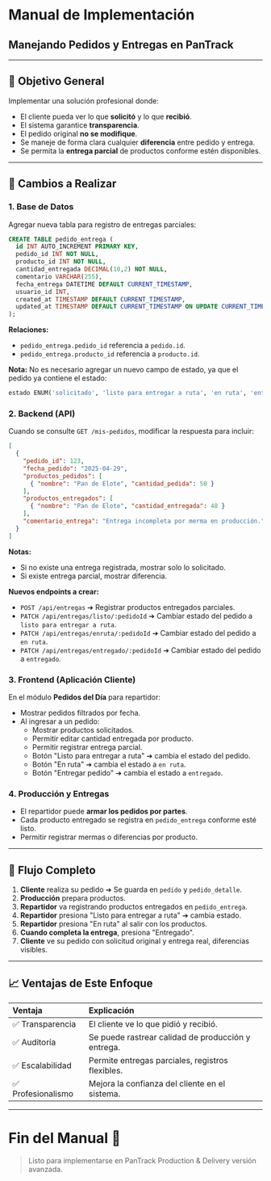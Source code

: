 # Manual de Implementación
## Manejando Pedidos y Entregas en PanTrack

---

## 🎯 Objetivo General

Implementar una solución profesional donde:
- El cliente pueda ver lo que **solicitó** y lo que **recibió**.
- El sistema garantice **transparencia**.
- El pedido original **no se modifique**.
- Se maneje de forma clara cualquier **diferencia** entre pedido y entrega.
- Se permita la **entrega parcial** de productos conforme estén disponibles.

---

## 📂 Cambios a Realizar

### 1. Base de Datos

Agregar nueva tabla para registro de entregas parciales:

```sql
CREATE TABLE pedido_entrega (
  id INT AUTO_INCREMENT PRIMARY KEY,
  pedido_id INT NOT NULL,
  producto_id INT NOT NULL,
  cantidad_entregada DECIMAL(10,2) NOT NULL,
  comentario VARCHAR(255),
  fecha_entrega DATETIME DEFAULT CURRENT_TIMESTAMP,
  usuario_id INT,
  created_at TIMESTAMP DEFAULT CURRENT_TIMESTAMP,
  updated_at TIMESTAMP DEFAULT CURRENT_TIMESTAMP ON UPDATE CURRENT_TIMESTAMP
);
```

**Relaciones:**
- `pedido_entrega.pedido_id` referencia a `pedido.id`.
- `pedido_entrega.producto_id` referencia a `producto.id`.

**Nota:** No es necesario agregar un nuevo campo de estado, ya que el pedido ya contiene el estado:

```sql
estado ENUM('solicitado', 'listo para entregar a ruta', 'en ruta', 'entregado') DEFAULT 'solicitado'
```

### 2. Backend (API)

Cuando se consulte `GET /mis-pedidos`, modificar la respuesta para incluir:

```json
[
  {
    "pedido_id": 123,
    "fecha_pedido": "2025-04-29",
    "productos_pedidos": [
      { "nombre": "Pan de Elote", "cantidad_pedida": 50 }
    ],
    "productos_entregados": [
      { "nombre": "Pan de Elote", "cantidad_entregada": 48 }
    ],
    "comentario_entrega": "Entrega incompleta por merma en producción."
  }
]
```

**Notas:**
- Si no existe una entrega registrada, mostrar solo lo solicitado.
- Si existe entrega parcial, mostrar diferencia.

**Nuevos endpoints a crear:**
- `POST /api/entregas` ➔ Registrar productos entregados parciales.
- `PATCH /api/entregas/listo/:pedidoId` ➔ Cambiar estado del pedido a `listo para entregar a ruta`.
- `PATCH /api/entregas/enruta/:pedidoId` ➔ Cambiar estado del pedido a `en ruta`.
- `PATCH /api/entregas/entregado/:pedidoId` ➔ Cambiar estado del pedido a `entregado`.

### 3. Frontend (Aplicación Cliente)

En el módulo **Pedidos del Día** para repartidor:

- Mostrar pedidos filtrados por fecha.
- Al ingresar a un pedido:
  - Mostrar productos solicitados.
  - Permitir editar cantidad entregada por producto.
  - Permitir registrar entrega parcial.
  - Botón "Listo para entregar a ruta" ➔ cambia el estado del pedido.
  - Botón "En ruta" ➔ cambia el estado a `en ruta`.
  - Botón "Entregar pedido" ➔ cambia el estado a `entregado`.

### 4. Producción y Entregas

- El repartidor puede **armar los pedidos por partes**.
- Cada producto entregado se registra en `pedido_entrega` conforme esté listo.
- Permitir registrar mermas o diferencias por producto.


---

## 🔄 Flujo Completo

1. **Cliente** realiza su pedido ➔ Se guarda en `pedido` y `pedido_detalle`.
2. **Producción** prepara productos.
3. **Repartidor** va registrando productos entregados en `pedido_entrega`.
4. **Repartidor** presiona "Listo para entregar a ruta" ➔ cambia estado.
5. **Repartidor** presiona "En ruta" al salir con los productos.
6. **Cuando completa la entrega**, presiona "Entregado".
7. **Cliente** ve su pedido con solicitud original y entrega real, diferencias visibles.

---

## 📈 Ventajas de Este Enfoque

| Ventaja | Explicación |
|:---|:---|
| ✅ Transparencia | El cliente ve lo que pidió y recibió. |
| ✅ Auditoría | Se puede rastrear calidad de producción y entrega. |
| ✅ Escalabilidad | Permite entregas parciales, registros flexibles. |
| ✅ Profesionalismo | Mejora la confianza del cliente en el sistema. |

---

# Fin del Manual 🔧

> Listo para implementarse en PanTrack Production & Delivery versión avanzada.

